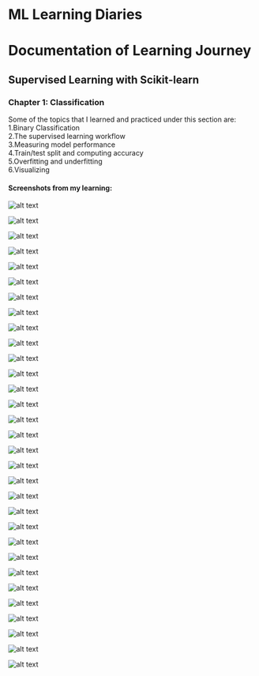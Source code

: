 
# ML Learning Diaries



# Documentation of Learning Journey
## Supervised Learning with Scikit-learn

### Chapter 1: Classification
Some of the topics that I learned and practiced under this section are:  
1.Binary Classification  
2.The supervised learning workflow  
3.Measuring model performance  
4.Train/test split and computing accuracy  
5.Overfitting and underfitting  
6.Visualizing  

#### Screenshots from my learning:  
![alt text](<Images/1. Supervised learning with scikit-learn/1.png>)

![alt text](<Images/1. Supervised learning with scikit-learn/2.png>)

![alt text](<Images/1. Supervised learning with scikit-learn/3.png>)

![alt text](<Images/1. Supervised learning with scikit-learn/4.png>)

![alt text](<Images/1. Supervised learning with scikit-learn/4.png>)

![alt text](<Images/1. Supervised learning with scikit-learn/7.png>)

![alt text](<Images/1. Supervised learning with scikit-learn/8.png>)

![alt text](<Images/1. Supervised learning with scikit-learn/9.png>)

![alt text](<Images/1. Supervised learning with scikit-learn/10.png>)

![alt text](<Images/1. Supervised learning with scikit-learn/11.png>)

![alt text](<Images/1. Supervised learning with scikit-learn/12.png>)

![alt text](<Images/1. Supervised learning with scikit-learn/13.png>)

![alt text](<Images/1. Supervised learning with scikit-learn/14.png>)

![alt text](<Images/1. Supervised learning with scikit-learn/15.png>)

![alt text](<Images/1. Supervised learning with scikit-learn/16.png>)

![alt text](<Images/1. Supervised learning with scikit-learn/17.png>)

![alt text](<Images/1. Supervised learning with scikit-learn/18.png>)

![alt text](<Images/1. Supervised learning with scikit-learn/19.png>)

![alt text](<Images/1. Supervised learning with scikit-learn/20.png>)

![alt text](<Images/1. Supervised learning with scikit-learn/21.png>)

![alt text](<Images/1. Supervised learning with scikit-learn/22.png>)

![alt text](<Images/1. Supervised learning with scikit-learn/23.png>)

![alt text](<Images/1. Supervised learning with scikit-learn/24.png>)

![alt text](<Images/1. Supervised learning with scikit-learn/25.png>)

![alt text](<Images/1. Supervised learning with scikit-learn/26.png>)

![alt text](<Images/1. Supervised learning with scikit-learn/27.png>)

![alt text](<Images/1. Supervised learning with scikit-learn/28.png>)

![alt text](<Images/1. Supervised learning with scikit-learn/29.png>)

![alt text](<Images/1. Supervised learning with scikit-learn/30.png>)

![alt text](<Images/1. Supervised learning with scikit-learn/31.png>)

![alt text](<Images/1. Supervised learning with scikit-learn/supervised_learning_certificate.png>)

